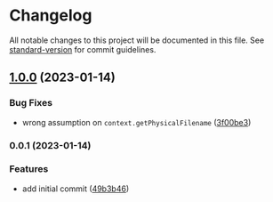 # Changelog

All notable changes to this project will be documented in this file. See [standard-version](https://github.com/conventional-changelog/standard-version) for commit guidelines.

## [1.0.0](https://github.com/satazor/eslint-plugin-import-esm/compare/v0.0.1...v1.0.0) (2023-01-14)


### Bug Fixes

* wrong assumption on `context.getPhysicalFilename` ([3f00be3](https://github.com/satazor/eslint-plugin-import-esm/commit/3f00be3c6d68f269523fb534ff785fbc2531392b))

### 0.0.1 (2023-01-14)


### Features

* add initial commit ([49b3b46](https://github.com/satazor/eslint-plugin-import-esm/commit/49b3b461970fc5906445e4deacd25b9940c97e17))
